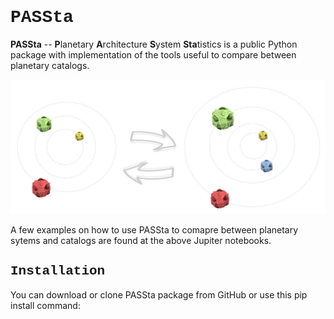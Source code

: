 
<h1 style="font-family:courier;">PASSta</h1>

<p> <b>PASSta</b> -- <b>P</b>lanetary <b>A</b>rchitecture <b>S</b>ystem <b>Sta</b>tistics is a public Python package with implementation of the tools useful to compare between planetary catalogs. </p>

![Image of PASSta](https://github.com/dolevbas/PASSta/blob/main/PASSta.jpg)

<p> A few examples on how to use PASSta to comapre between planetary sytems and catalogs are found at the above Jupiter notebooks. </p>

<h2 style="font-family:courier;">Installation</h2>
You can download or clone PASSta package from GitHub or use this pip install command:
